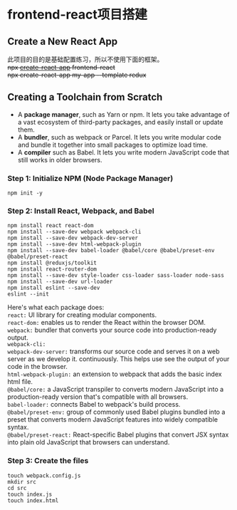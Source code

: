 # frontend-react项目搭建

## Create a New React App
此项目的目的是基础配置练习，所以不使用下面的框架。  
~~npx [create-react-app](https://create-react-app.dev/) frontend-react~~  
~~npx create-react-app my-app --template redux~~

## Creating a Toolchain from Scratch
* A **package manager**, such as Yarn or npm. It lets you take advantage of a vast ecosystem of third-party packages, and easily install or update them.
* A **bundler**, such as webpack or Parcel. It lets you write modular code and bundle it together into small packages to optimize load time.
* A **compiler** such as Babel. It lets you write modern JavaScript code that still works in older browsers.

### Step 1: Initialize NPM (Node Package Manager)
    npm init -y

### Step 2: Install React, Webpack, and Babel
    npm install react react-dom
    npm install --save-dev webpack webpack-cli
    npm install --save-dev webpack-dev-server
    npm install --save-dev html-webpack-plugin
    npm install --save-dev babel-loader @babel/core @babel/preset-env @babel/preset-react
    npm install @reduxjs/toolkit
    npm install react-router-dom
    npm install --save-dev style-loader css-loader sass-loader node-sass
    npm install --save-dev url-loader
    npm install eslint --save-dev
    eslint --init

Here's what each package does:  
`react:` UI library for creating modular components.  
`react-dom:` enables us to render the React within the browser DOM.  
`webpack:` bundler that converts your source code into production-ready output.  
`webpack-cli:`   
`webpack-dev-server:` transforms our source code and serves it on a web server as we develop it. continuously. This helps use see the output of your code in the browser.  
`html-webpack-plugin:` an extension to webpack that adds the basic index html file.  
`@babel/core:` a JavaScript transpiler to converts modern JavaScript into a production-ready version that's compatible with all browsers.  
`babel-loader:` connects Babel to webpack's build process.  
`@babel/preset-env:` group of commonly used Babel plugins bundled into a preset that converts modern JavaScript features into widely compatible syntax.  
`@babel/preset-react:` React-specific Babel plugins that convert JSX syntax into plain old JavaScript that browsers can understand.  

### Step 3: Create the files
    touch webpack.config.js
    mkdir src
    cd src
    touch index.js
    touch index.html
